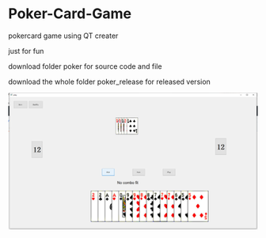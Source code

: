 # Poker-Card-Game

pokercard game using QT creater 

just for fun

download folder poker for source code and file 

download  the whole folder poker_release for released version

![demo](https://github.com/yangmingzhuo/Poker-Card-Game/blob/main/demo.png)
